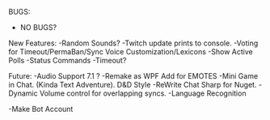 ﻿BUGS:
- NO BUGS?

New Features:
-Random Sounds?
-Twitch update prints to console.
-Voting for Timeout/PermaBan/Sync Voice Customization/Lexicons
	-Show Active Polls
	-Status Commands
	-Timeout?


Future:
-Audio Support 7.1 ?
-Remake as WPF Add for EMOTES
-Mini Game in Chat. (Kinda Text Adventure). D&D Style
-ReWrite Chat Sharp for Nuget.
-Dynamic Volume control for overlapping syncs.
-Language Recognition

-Make Bot Account